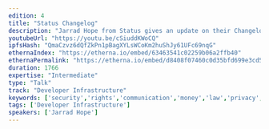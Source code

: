 ```yaml
---
edition: 4
title: "Status Changelog"
description: "Jarrad Hope from Status gives an update on their Changelog."
youtubeUrl: "https://youtu.be/cSiuddKWoCQ"
ipfsHash: "QmaCzvz6dQfZkPn1pBagXYLsWCoKm2huShJy61UFc69nqG"
ethernaIndex: "https://etherna.io/embed/63463541c02259b06a2ffb40"
ethernaPermalink: "https://etherna.io/embed/d8408f07460c0d35bfd699e3cd56843e7a2b5ead801b6082441de2dffb56a895"
duration: 1766
expertise: "Intermediate"
type: "Talk"
track: "Developer Infrastructure"
keywords: ['security','rights','communication','money','law','privacy','culture','whisper']
tags: ['Developer Infrastructure']
speakers: ['Jarrad Hope']
---
```

